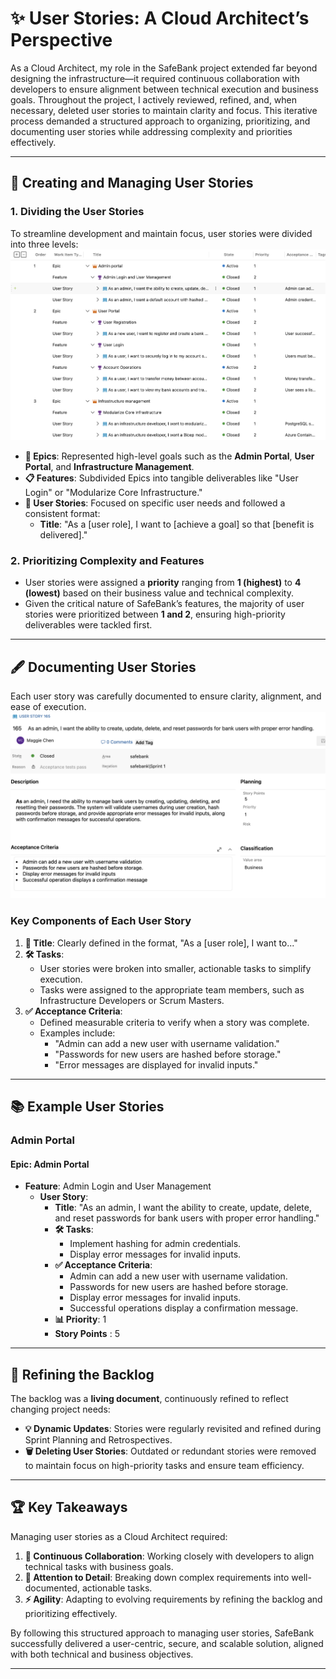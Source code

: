 # ✨ **User Stories: A Cloud Architect’s Perspective**

As a Cloud Architect, my role in the SafeBank project extended far beyond designing the infrastructure—it required continuous collaboration with developers to ensure alignment between technical execution and business goals. Throughout the project, I actively reviewed, refined, and, when necessary, deleted user stories to maintain clarity and focus. This iterative process demanded a structured approach to organizing, prioritizing, and documenting user stories while addressing complexity and priorities effectively.

---

## 🚀 **Creating and Managing User Stories**

### **1. Dividing the User Stories**
To streamline development and maintain focus, user stories were divided into three levels:
![User Portal User Stories](images/Userportal.png)
- **📌 Epics**: Represented high-level goals such as the **Admin Portal**, **User Portal**, and **Infrastructure Management**.
- **📋 Features**: Subdivided Epics into tangible deliverables like "User Login" or "Modularize Core Infrastructure."
- **📝 User Stories**: Focused on specific user needs and followed a consistent format:
  - **Title**: "As a [user role], I want to [achieve a goal] so that [benefit is delivered]."

### **2. Prioritizing Complexity and Features**
- User stories were assigned a **priority** ranging from **1 (highest)** to **4 (lowest)** based on their business value and technical complexity.
- Given the critical nature of SafeBank’s features, the majority of user stories were prioritized between **1 and 2**, ensuring high-priority deliverables were tackled first.

---

## 🖋️ **Documenting User Stories**

Each user story was carefully documented to ensure clarity, alignment, and ease of execution.  
![User Stories](images/document.png)

### **Key Components of Each User Story**
1. **📌 Title**: Clearly defined in the format, "As a [user role], I want to..."
2. **🛠️ Tasks**:
   - User stories were broken into smaller, actionable tasks to simplify execution.
   - Tasks were assigned to the appropriate team members, such as Infrastructure Developers or Scrum Masters.
3. **✅ Acceptance Criteria**:
   - Defined measurable criteria to verify when a story was complete.
   - Examples include:
     - "Admin can add a new user with username validation."
     - "Passwords for new users are hashed before storage."
     - "Error messages are displayed for invalid inputs."

---

## 📚 **Example User Stories**

### **Admin Portal**
#### **Epic**: Admin Portal
- **Feature**: Admin Login and User Management
  - **User Story**: 
    - **Title**: "As an admin, I want the ability to create, update, delete, and reset passwords for bank users with proper error handling."
    - **🛠️ Tasks**:
      - Implement hashing for admin credentials.
      - Display error messages for invalid inputs.
    - **✅ Acceptance Criteria**:
      - Admin can add a new user with username validation.
      - Passwords for new users are hashed before storage.
      - Display error messages for invalid inputs.
      - Successful operations display a confirmation message.
    - **📊 Priority**: 1
    - **Story Points** : 5

---

## 🔄 **Refining the Backlog**

The backlog was a **living document**, continuously refined to reflect changing project needs:
- **💡 Dynamic Updates**: Stories were regularly revisited and refined during Sprint Planning and Retrospectives.
- **🗑️ Deleting User Stories**: Outdated or redundant stories were removed to maintain focus on high-priority tasks and ensure team efficiency.

---

## 🏆 **Key Takeaways**

Managing user stories as a Cloud Architect required:
1. **🤝 Continuous Collaboration**: Working closely with developers to align technical tasks with business goals.
2. **🎯 Attention to Detail**: Breaking down complex requirements into well-documented, actionable tasks.
3. **⚡ Agility**: Adapting to evolving requirements by refining the backlog and prioritizing effectively.

By following this structured approach to managing user stories, SafeBank successfully delivered a user-centric, secure, and scalable solution, aligned with both technical and business objectives.

---

